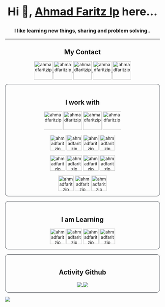 <h2 align="center" style="font-size: 36px">Hi 👋,  <a href="https://ahmadfaritzip.github.io" target="blank">Ahmad Faritz Ip</a> here...</h2> 
<h3 align="center">I like learning new things, sharing and problem solving..</h3>
<hr>

<!-- Social Media Handles -->

<h2 align="center">My Contact</h2>

<!-- Main Links -->
<p align="center">
  <a href="https://github.com/ahmadfaritzip" target="_blank">
    <img align="center" src="https://img.icons8.com/nolan/96/github.png" alt="ahmadfaritzip" height="60" width="60" />
  </a>
  <a href="https://www.tiktok.com/@ahmadfaritzip" target="_blank">
    <img align="center" src="https://img.icons8.com/color/96/000000/tiktok--v1.png" alt="ahmadfaritzip" height="60" width="60" />
  </a>
  <a href="https://linkedin.com/in/ahmadfaritzip" target="_blank">
    <img align="center" src="https://img.icons8.com/color/48/000000/linkedin-circled--v1.png" alt="ahmadfaritzip" height="60" width="60" />
  </a>
  <a href="mailto:contact.ahmadfaritzip.com" target="_blank">
    <img align="center" src="https://img.icons8.com/fluency/96/000000/circled-envelope.png" alt="ahmadfaritzip" height="60" width="60" />
  </a>
  <a href="https://ahmadfaritzip.github.io" target="_blank">
    <img align="center" src="https://img.icons8.com/fluency/96/9B59B6/internet.png" alt="ahmadfaritzip" height="60" width="60" />
  </a>
</p>

  
<!-- Tech -->
<div align="center" style="border:1px solid #30363d; border-radius:10px; padding:1rem">
  <h2 align="center">I work with</h2>
  <!-- Languages -->
  <div align="center">
    <img align="center" src="https://img.icons8.com/color/96/000000/python--v1.png" alt="ahmadfaritzip" height="60" width="60" />
    <img align="center" src="https://img.icons8.com/color/96/000000/javascript--v1.png" alt="ahmadfaritzip" height="60" width="60" />
    <img align="center" src="https://img.icons8.com/color/96/000000/php--v1.png" alt="ahmadfaritzip" height="60" width="60" />
    <img align="center" src="https://img.icons8.com/color/96/000000/java--v1.png" alt="ahmadfaritzip" height="60" width="60" />
  </div>
  <!-- Frameworks -->
  <div align="center" style="margin-top:1rem">
    <img align="center" src="https://i.imgur.com/AzoqwQf.png" alt="ahmadfaritzip" height="50" width="50" />
    <img align="center" src="https://img.icons8.com/nolan/344/flask.png" alt="ahmadfaritzip" height="50" width="50" />
    <img align="center" src="https://img.icons8.com/color/480/000000/django.png" alt="ahmadfaritzip" height="50" width="50" />
    <img align="center" src="https://i.imgur.com/qIQzbhu.png" alt="ahmadfaritzip" height="50" width="50" />
  </div>
  <div align="center" style="margin-top:1rem;">
    <img align="center" src="https://img.icons8.com/color/480/000000/mysql-logo.png" alt="ahmadfaritzip" height="50" width="50" />
    <img align="center" src="https://img.icons8.com/color/480/000000/postgresql.png" alt="ahmadfaritzip" height="50" width="50" />
    <img align="center" src="https://img.icons8.com/color/480/000000/mongodb.png" alt="ahmadfaritzip" height="50" width="50" />
    <img align="center" src="https://i.imgur.com/VHLT9PJ.png" alt="ahmadfaritzip" height="50" width="50" />
  </div>
  <div align="center" style="margin-top:1rem;">
    <img align="center" src="https://img.icons8.com/color/480/000000/visual-studio-code-2019.png" alt="ahmadfaritzip" height="50" width="50" />
    <img align="center" src="https://img.icons8.com/color/480/000000/git.png" alt="ahmadfaritzip" height="50" width="50" />
    <img align="center" src="https://img.icons8.com/color/480/000000/heroku.png" alt="ahmadfaritzip" height="50" width="50" />
  </div>
</div>

<div align="center" style="border:1px solid #30363d; border-radius:10px; padding:1rem; margin-top: 1rem">
  <h2 align="center">I am Learning</h2>
  <img align="center" src="https://img.icons8.com/color/480/000000/nodejs.png" alt="ahmadfaritzip" height="50" width="50" />
  <img align="center" src="https://i.imgur.com/ZZV1bcE.png" alt="ahmadfaritzip" height="50" width="50" />
  <img align="center" src="https://img.icons8.com/color/480/000000/vue-js.png" alt="ahmadfaritzip" height="50" width="50" />
  <img align="center" src="https://img.icons8.com/color/480/000000/docker.png" alt="ahmadfaritzip" height="50" width="50" />
</div>


  <div align="center" style="border:1px solid #30363d; border-radius:10px; padding:1rem; margin-top: 1rem">
  <h2 align="center">Activity Github</h2>
  <a href="https://github.com/anuraghazra/github-readme-stats">
      <img align="center"
          src="https://github-readme-stats.vercel.app/api/top-langs/?username=ahmadfaritzip&show_icons=true&theme=tokyonight&layout=compact" />
  </a>
  <a href="https://github.com/anuraghazra/github-readme-stats">
      <img align="center"
          src="https://github-readme-stats.vercel.app/api?username=ahmadfaritzip&show_icons=true&theme=tokyonight" />
  </a>
  </div>

![](https://komarev.com/ghpvc/?username=ahmadfaritzip&style=plastic)